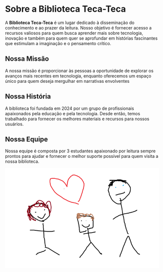 # Sobre a Biblioteca Teca-Teca

A **Biblioteca Teca-Teca** é um lugar dedicado à disseminação do conhecimento e ao prazer da leitura. Nosso objetivo é fornecer acesso a recursos valiosos para quem busca aprender mais sobre tecnologia, inovação e também para quem quer se aprofundar em histórias fascinantes que estimulam a imaginação e o pensamento crítico. 

## Nossa Missão

A nossa missão é proporcionar às pessoas a oportunidade de explorar os avanços mais recentes em tecnologia, enquanto oferecemos um espaço único para quem deseja mergulhar em narrativas envolventes

## Nossa História

A biblioteca foi fundada em 2024 por um grupo de profissionais apaixonados pela educação e pela tecnologia. Desde então, temos trabalhado para fornecer os melhores materiais e recursos para nossos usuários.

## Nossa Equipe

Nossa equipe é composta por 3 estudantes apaixonado por leitura sempre prontos para ajudar e fornecer o melhor suporte possível para quem visita a nossa biblioteca.

![alt text](../../static/img/tecatecaguys.png)
